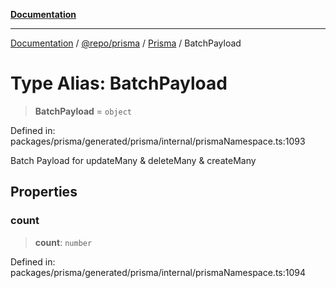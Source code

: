 [**Documentation**](../../../../../README.md)

***

[Documentation](../../../../../README.md) / [@repo/prisma](../../../README.md) / [Prisma](../README.md) / BatchPayload

# Type Alias: BatchPayload

> **BatchPayload** = `object`

Defined in: packages/prisma/generated/prisma/internal/prismaNamespace.ts:1093

Batch Payload for updateMany & deleteMany & createMany

## Properties

### count

> **count**: `number`

Defined in: packages/prisma/generated/prisma/internal/prismaNamespace.ts:1094
